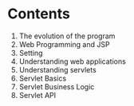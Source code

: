 # Contents

1. The evolution of the program
2. Web Programming and JSP
3. Setting
4. Understanding web applications
5. Understanding servlets
6. Servlet Basics
6. Servlet Business Logic
6. Servlet API